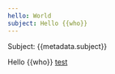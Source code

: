 ```yaml
---
hello: World
subject: Hello {{who}}
---
```

Subject: {{metadata.subject}}

Hello {{who}} [test]({{url}})

